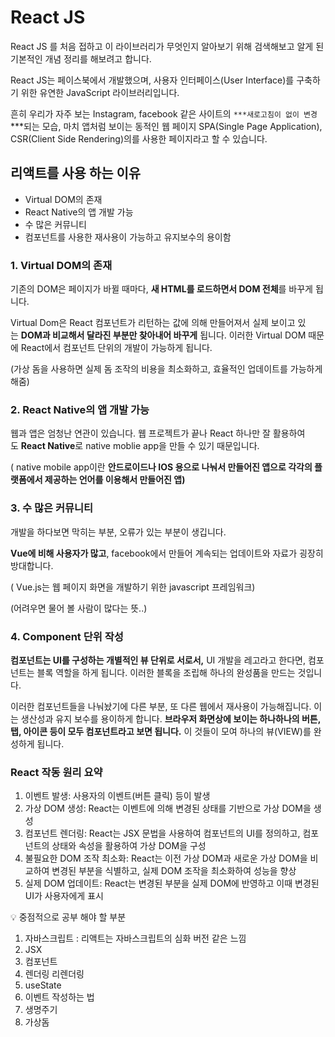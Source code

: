 # React JS

React JS 를 처음 접하고 이 라이브러리가 무엇인지 알아보기 위해 검색해보고 알게 된 기본적인 개념 정리를 해보려고 합니다.

React JS는 페이스북에서 개발했으며, 사용자 인터페이스(User Interface)를 구축하기 위한 유연한 JavaScript 라이브러리입니다.

흔히 우리가 자주 보는 Instagram, facebook 같은 사이트의 `***새로고침이 없이 변경 `\*\*\*되는 모습, 마치 앱처럼 보이는 동적인 웹 페이지 SPA(Single Page Application), CSR(Client Side Rendering)의를 사용한 페이지라고 할 수 있습니다.

## 리액트를 사용 하는 이유

- Virtual DOM의 존재
- React Native의 앱 개발 가능
- 수 많은 커뮤니티
- 컴포넌트를 사용한 재사용이 가능하고 유지보수의 용이함

### **1. Virtual DOM의 존재**

기존의 DOM은 페이지가 바뀔 때마다, **새 HTML를 로드하면서 DOM 전체**를 바꾸게 됩니다.

Virtual Dom은 React 컴포넌트가 리턴하는 값에 의해 만들어져서 실제 보이고 있는 **DOM과 비교해서 달라진 부분만 찾아내어 바꾸게** 됩니다. 이러한 Virtual DOM 때문에 React에서 컴포넌트 단위의 개발이 가능하게 됩니다.

(가상 돔을 사용하면 실제 돔 조작의 비용을 최소화하고, 효율적인 업데이트를 가능하게 해줌)

### **2. React Native의 앱 개발 가능**

웹과 앱은 엄청난 연관이 있습니다. 웹 프로젝트가 끝나 React 하나만 잘 활용하여도 **React Native**로 native moblie app을 만들 수 있기 때문입니다.

( native mobile app이란 **안드로이드나 IOS 용으로 나눠서 만들어진 앱으로 각각의 플랫폼에서 제공하는 언어를 이용해서 만들어진 앱)**

### **3. 수 많은 커뮤니티**

개발을 하다보면 막히는 부분, 오류가 있는 부분이 생깁니다.

**Vue에 비해 사용자가 많고**, facebook에서 만들어 계속되는 업데이트와 자료가 굉장히 방대합니다.

( Vue.js는 웹 페이지 화면을 개발하기 위한 javascript 프레임워크)

(어려우면 물어 볼 사람이 많다는 뜻..)

### **4. Component 단위 작성**

**컴포넌트는 UI를 구성하는 개별적인 뷰 단위로 서로서,** UI 개발을 레고라고 한다면, 컴포넌트는 블록 역할을 하게 됩니다. 이러한 블록을 조립해 하나의 완성품을 만드는 것입니다.

이러한 컴포넌트들을 나눠놨기에 다른 부분, 또 다른 웹에서 재사용이 가능해집니다. 이는 생산성과 유지 보수를 용이하게 합니다. **브라우저 화면상에 보이는 하나하나의 버튼, 탭, 아이콘 등이 모두 컴포넌트라고 보면 됩니다.** 이 것들이 모여 하나의 뷰(VIEW)를 완성하게 됩니다.

### React 작동 원리 요약

1. 이벤트 발생: 사용자의 이벤트(버튼 클릭) 등이 발생
2. 가상 DOM 생성: React는 이벤트에 의해 변경된 상태를 기반으로 가상 DOM을 생성
3. 컴포넌트 렌더링: React는 JSX 문법을 사용하여 컴포넌트의 UI를 정의하고, 컴포넌트의 상태와 속성을 활용하여 가상 DOM을 구성
4. 불필요한 DOM 조작 최소화: React는 이전 가상 DOM과 새로운 가상 DOM을 비교하여 변경된 부분을 식별하고, 실제 DOM 조작을 최소화하여 성능을 향상
5. 실제 DOM 업데이트: React는 변경된 부분을 실제 DOM에 반영하고 이때 변경된 UI가 사용자에게 표시

<aside>
💡 중점적으로 공부 해야 할 부분

</aside>

1. 자바스크립트 : 리액트는 자바스크립트의 심화 버전 같은 느낌
2. JSX
3. 컴포넌트
4. 렌더링 리렌더링
5. useState
6. 이벤트 작성하는 법
7. 생명주기
8. 가상돔
